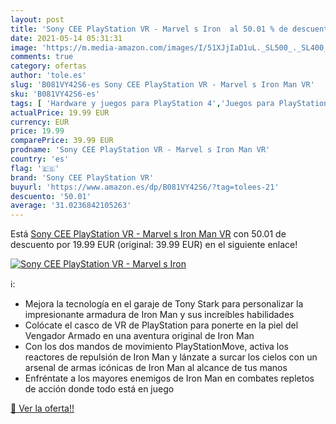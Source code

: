 ```yaml
---
layout: post
title: 'Sony CEE PlayStation VR - Marvel s Iron  al 50.01 % de descuento'
date: 2021-05-14 05:31:31
image: 'https://m.media-amazon.com/images/I/51XJjIaD1uL._SL500_._SL400_.jpg'
comments: true
category: ofertas
author: 'tole.es'
slug: 'B081VY42S6-es Sony CEE PlayStation VR - Marvel s Iron Man VR'
sku: 'B081VY42S6-es'
tags: [ 'Hardware y juegos para PlayStation 4','Juegos para PlayStation 4','Videojuegos','playstation','sony cee playstation vr', ]
actualPrice: 19.99 EUR
currency: EUR
price: 19.99
comparePrice: 39.99 EUR
prodname: 'Sony CEE PlayStation VR - Marvel s Iron Man VR'
country: 'es'
flag: '🇪🇸'
brand: 'Sony CEE PlayStation VR'
buyurl: 'https://www.amazon.es/dp/B081VY42S6/?tag=tolees-21'
descuento: '50.01'
average: '31.0236842105263'
---
```


Está [Sony CEE PlayStation VR - Marvel s Iron Man VR](https://www.amazon.es/dp/B081VY42S6/?tag=tolees-21) con 50.01 de descuento por 19.99 EUR (original: 39.99 EUR) en el siguiente enlace!

[![Sony CEE PlayStation VR - Marvel s Iron ](https://m.media-amazon.com/images/I/51XJjIaD1uL._SL500_._SL400_.jpg)](https://www.amazon.es/dp/B081VY42S6/?tag=tolees-21)

ℹ️:

- Mejora la tecnología en el garaje de Tony Stark para personalizar la impresionante armadura de Iron Man y sus increíbles habilidades
- Colócate el casco de VR de PlayStation para ponerte en la piel del Vengador Armado en una aventura original de Iron Man
- Con los dos mandos de movimiento PlayStationMove, activa los reactores de repulsión de Iron Man y lánzate a surcar los cielos con un arsenal de armas icónicas de Iron Man al alcance de tus manos
- Enfréntate a los mayores enemigos de Iron Man en combates repletos de acción donde todo está en juego

[🛒 Ver la oferta!!](https://www.amazon.es/dp/B081VY42S6/?tag=tolees-21)
